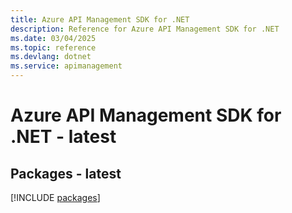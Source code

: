 ```yaml
---
title: Azure API Management SDK for .NET
description: Reference for Azure API Management SDK for .NET
ms.date: 03/04/2025
ms.topic: reference
ms.devlang: dotnet
ms.service: apimanagement
---
```

# Azure API Management SDK for .NET - latest
## Packages - latest
[!INCLUDE [packages](api-management-index.md)]